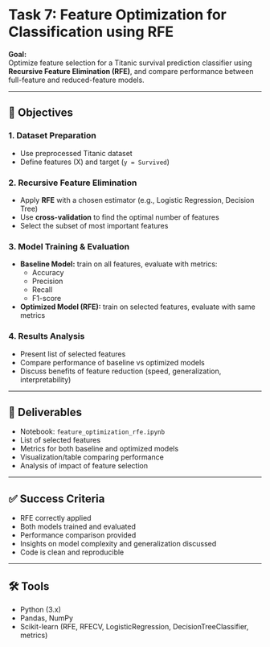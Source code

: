 # Task 7: Feature Optimization for Classification using RFE

**Goal:**  
Optimize feature selection for a Titanic survival prediction classifier using **Recursive Feature Elimination (RFE)**, and compare performance between full-feature and reduced-feature models.

---

## 🔑 Objectives

### 1. Dataset Preparation
- Use preprocessed Titanic dataset  
- Define features (X) and target (`y = Survived`)  

### 2. Recursive Feature Elimination
- Apply **RFE** with a chosen estimator (e.g., Logistic Regression, Decision Tree)  
- Use **cross-validation** to find the optimal number of features  
- Select the subset of most important features  

### 3. Model Training & Evaluation
- **Baseline Model:** train on all features, evaluate with metrics:  
  - Accuracy  
  - Precision  
  - Recall  
  - F1-score  
- **Optimized Model (RFE):** train on selected features, evaluate with same metrics  

### 4. Results Analysis
- Present list of selected features  
- Compare performance of baseline vs optimized models  
- Discuss benefits of feature reduction (speed, generalization, interpretability)  

---

## 📂 Deliverables
- Notebook: `feature_optimization_rfe.ipynb`  
- List of selected features  
- Metrics for both baseline and optimized models  
- Visualization/table comparing performance  
- Analysis of impact of feature selection  

---

## ✅ Success Criteria
- RFE correctly applied  
- Both models trained and evaluated  
- Performance comparison provided  
- Insights on model complexity and generalization discussed  
- Code is clean and reproducible  

---

## 🛠 Tools
- Python (3.x)  
- Pandas, NumPy  
- Scikit-learn (RFE, RFECV, LogisticRegression, DecisionTreeClassifier, metrics)  
